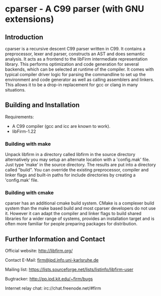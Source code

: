 cparser - A C99 parser (with GNU extensions)
============================================

Introduction
------------

cparser is a recursive descent C99 parser written in C99.  It contains a
preprocessor, lexer and parser, constructs an AST and does semantic analysis.
It acts as a frontend to the libFirm intermediate representation library.  This
performs optimization and code generation for several backends, which can be
selected at runtime of the compiler.  It comes with typical compiler driver
logic for parsing the commandline to set up the environment and code generator
as well as calling assemblers and linkers.  This allows it to be a drop-in
replacement for gcc or clang in many situations.

Building and Installation
-------------------------

Requirements:

* A C99 compiler (gcc and icc are known to work).
* libFirm-1.22

### Building with make

Unpack libfirm in a directory called libfirm in the source directory
alternatively you may setup an alternate location with a 'config.mak' file.
Just type 'make' in the source directory. The results are put into a directory
called "build". You can override the existing preprocessor, compiler and linker
flags and built-in paths for include directories by creating a 'config.mak'
file.

### Building with cmake

cparser has an additional cmake build system. CMake is a complexer build system
than the make based build and most cparser developers do not use it.  However
it can adapt the compiler and linker flags to build shared libraries for a
wider range of systems, provides an installation target and is often more
familiar for people preparing packages for distribution.

Further Information and Contact
-------------------------------

Official website: http://libfirm.org/

Contact E-Mail: firm@ipd.info.uni-karlsruhe.de

Mailing list: https://lists.sourceforge.net/lists/listinfo/libfirm-user

Bugtracker: http://pp.ipd.kit.edu/~firm/bugs

Internet relay chat: irc://chat.freenode.net/#firm
